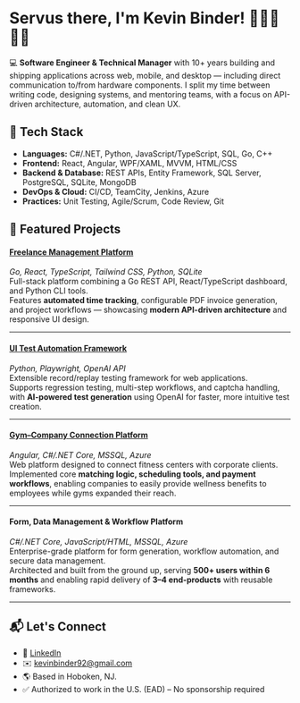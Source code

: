 # Servus there, I'm Kevin Binder! 👋🇦🇹🇺🇸

💻 **Software Engineer & Technical Manager** with 10+ years building and shipping applications across web, mobile, and desktop — including direct communication to/from hardware components.
I split my time between writing code, designing systems, and mentoring teams, with a focus on API-driven architecture, automation, and clean UX.

## 🔧 Tech Stack

- **Languages:** C#/.NET, Python, JavaScript/TypeScript, SQL, Go, C++  
- **Frontend:** React, Angular, WPF/XAML, MVVM, HTML/CSS  
- **Backend & Database:** REST APIs, Entity Framework, SQL Server, PostgreSQL, SQLite, MongoDB  
- **DevOps & Cloud:** CI/CD, TeamCity, Jenkins, Azure  
- **Practices:** Unit Testing, Agile/Scrum, Code Review, Git

## 📂 Featured Projects

#### [Freelance Management Platform](https://github.com/BinderK/kb-freelance-dashboard)
*Go, React, TypeScript, Tailwind CSS, Python, SQLite*  
Full-stack platform combining a Go REST API, React/TypeScript dashboard, and Python CLI tools.  
Features **automated time tracking**, configurable PDF invoice generation, and project workflows — showcasing **modern API-driven architecture** and responsive UI design.

---

#### [UI Test Automation Framework](https://github.com/BinderK/kb-ui-test-cli)
*Python, Playwright, OpenAI API*  
Extensible record/replay testing framework for web applications.  
Supports regression testing, multi-step workflows, and captcha handling, with **AI-powered test generation** using OpenAI for faster, more intuitive test creation.

---

#### [Gym–Company Connection Platform](https://fit-ins-leben.at)
*Angular, C#/.NET Core, MSSQL, Azure*  
Web platform designed to connect fitness centers with corporate clients.  
Implemented core **matching logic, scheduling tools, and payment workflows**, enabling companies to easily provide wellness benefits to employees while gyms expanded their reach.

---

#### Form, Data Management & Workflow Platform 
*C#/.NET Core, JavaScript/HTML, MSSQL, Azure*  
Enterprise-grade platform for form generation, workflow automation, and secure data management.  
Architected and built from the ground up, serving **500+ users within 6 months** and enabling rapid delivery of **3–4 end-products** with reusable frameworks.

---

## 📬 Let's Connect
- 💼 [LinkedIn](https://www.linkedin.com/in/kevin-binder-422a53231/)
- ✉️ kevinbinder92@gmail.com
- 🌎 Based in Hoboken, NJ.
- ✅ Authorized to work in the U.S. (EAD) – No sponsorship required

<!--
**BinderK/BinderK** is a ✨ _special_ ✨ repository because its `README.md` (this file) appears on your GitHub profile.

Here are some ideas to get you started:

- 🔭 I’m currently working on ...
- 🌱 I’m currently learning ...
- 👯 I’m looking to collaborate on ...
- 🤔 I’m looking for help with ...
- 💬 Ask me about ...
- 📫 How to reach me: ...
- 😄 Pronouns: ...
- ⚡ Fun fact: ...
-->
